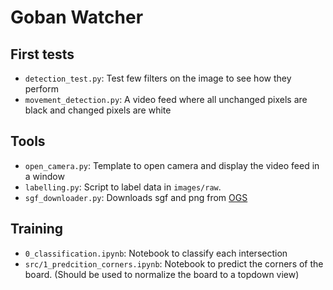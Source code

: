 # Goban Watcher



## First tests
- `detection_test.py`: Test few filters on the image to see how they perform
- `movement_detection.py`: A video feed where all unchanged pixels are black and changed pixels are white

## Tools
- `open_camera.py`: Template to open camera and display the video feed in a window
- `labelling.py`: Script to label data in `images/raw`.
- `sgf_downloader.py`: Downloads sgf and png from [OGS](https://online-go.com)


## Training
- `0_classification.ipynb`: Notebook to classify each intersection
- `src/1_predcition_corners.ipynb`: Notebook to predict the corners of the board. (Should be used to normalize the board to a topdown view)